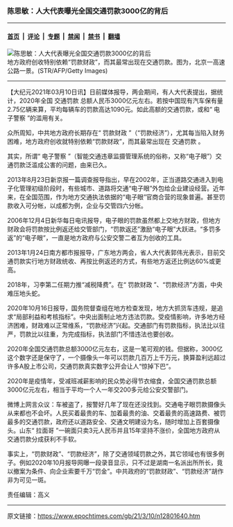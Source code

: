 ### 陈思敏：人大代表曝光全国交通罚款3000亿的背后

---

#### [首页](../../../..?n12801640) &nbsp;|&nbsp; [评论](../../../../../epoch-comment?n12801640) &nbsp;|&nbsp; [专题](../../../../../epoch-special?n12801640) &nbsp;|&nbsp; [禁闻](../../../../../epoch-news?n12801640) &nbsp;|&nbsp; [禁书](../../../../../books?n12801640) &nbsp;|&nbsp; [翻墙](https://github.com/gfw-breaker/nogfw/blob/master/README.md?n12801640)


<div><img alt="陈思敏：人大代表曝光全国交通罚款3000亿的背后" class="attachment-djy_600_400 size-djy_600_400 wp-post-image" src="https://i.epochtimes.com/assets/uploads/2021/03/1103102129062320.jpeg"/>
<div class="caption">
 地方政府创收特别依赖“罚款财政”，而其最常出现在交通罚款。图为，北京一高速公路一景。(STR/AFP/Getty Images)
</div></div><hr/><div class="post_content" id="artbody" itemprop="articleBody">
 <!-- article content begin -->
 <p>
  【大纪元2021年03月10日讯】日前媒体报导，两会期间，有人大代表提出，据统计，2020年全国
  <ok href="https://www.epochtimes.com/gb/tag/%E4%BA%A4%E9%80%9A%E7%BD%9A%E6%AC%BE.html">
   交通罚款
  </ok>
  总额人民币3000亿元左右。若按中国现有汽车保有量2.75亿辆来算，平均每辆车的罚款高达1090元。如此高额的交通罚款，或和“
  <ok href="https://www.epochtimes.com/gb/tag/%E7%94%B5%E5%AD%90%E8%AD%A6%E5%AF%9F.html">
   电子警察
  </ok>
  ”的滥用有关。
 </p>
 <p>
  众所周知，中共地方政府长期存在“
  <ok href="https://www.epochtimes.com/gb/tag/%E7%BD%9A%E6%AC%BE%E8%B4%A2%E6%94%BF.html">
   罚款财政
  </ok>
  ”（“罚款经济”），尤其每当陷入财务困难，地方政府创收就特别依赖“罚款财政”，而其最常出现在
  <ok href="https://www.epochtimes.com/gb/tag/%E4%BA%A4%E9%80%9A%E7%BD%9A%E6%AC%BE.html">
   交通罚款
  </ok>
  。
 </p>
 <p>
  其实，所谓“
  <ok href="https://www.epochtimes.com/gb/tag/%E7%94%B5%E5%AD%90%E8%AD%A6%E5%AF%9F.html">
   电子警察
  </ok>
  ”（智能交通违章监摄管理系统的俗称，又称“电子眼”）交通罚款泛滥成公害的问题，由来已久。
 </p>
 <p>
  2013年8月23日新京报一篇调查报导指出，早在2002年，正当道路交通进入到电子化管理初级阶段时，有些城市、道路将交通“电子眼”外包给企业建设经营。近年来，在全国范围，作为地方交通执法依据的“电子眼”官商合营的现象普遍。甚至罚款收入可分帐，以成都为例，企业与交管四六分帐。
 </p>
 <p>
  2006年12月4日新华每日电讯报导，电子眼的罚款虽然都上交地方财政，但地方财政会将罚款按比例返还给交管部门，“罚款返还”激励“电子眼”大跃进。“多罚多返”的“电子眼”，一直是地方政府与公安交警二者互为创收的工具。
 </p>
 <p>
  2013年1月24日南方都市报报导，广东地方两会，省人大代表郭伟光表示，目前交通罚款实行地方财政统收、再按比例返还的方式，有些地方返还比例达60%或更高。
 </p>
 <p>
  2018年，习李第二任期力推“减税降费”。在“
  <ok href="https://www.epochtimes.com/gb/tag/%E7%BD%9A%E6%AC%BE%E8%B4%A2%E6%94%BF.html">
   罚款财政
  </ok>
  ”、“罚款经济”方面，中央难压地头蛇。
 </p>
 <p>
  2020年10月16日报导，国务院督查组在地方检查发现，地方大抓货车违规，是追求“局部利益和考核指标”。中央出面制止地方违法罚款。受疫情影响，许多地方经济困难，财政难以正常维系，“罚款经济”兴起。交通部门有罚款指标，执法比以往严，罚款比以往重，为完成指标，执法部门不惜违法也要创收。
 </p>
 <p>
  2020年全国交通罚款总额3000亿元左右，这是一笔可观的钱。但据称，3000亿这个数字还是保守了，一个摄像头一年可以罚款几百万上千万元，换算盈利远超过许多A股上市公司，交通罚款真实数字公开会让人“惊掉下巴”。
 </p>
 <p>
  2020年是疫情年，受减班减薪影响的民众势必得节衣缩食，全国交通罚款总额3000亿元左右，相当于平均一个人一年交200多元给公安交警部门。
 </p>
 <p>
  微博上网言众议：车被盗了，报警好几年了现在还没找到。交通电子眼罚款摄像头从来都也不会坏。人民买着最贵的车、加着最贵的油、交着最贵的高速路费、被罚最多的交通罚款，政府还以道路安全、交通文明建设为名，随时增加上百套摄像头。山东“
  <ok href="https://www.epochtimes.com/gb/tag/%E6%8B%89%E9%9D%A2%E5%93%A5.html">
   拉面哥
  </ok>
  ”一碗面只卖3元人民币并且15年坚持不涨价，全国地方政府从交通罚款分成获利不手软。
 </p>
 <p>
  事实上，“罚款财政”、“罚款经济”，除了交通领域罚款之外，其它领域也有很多例子。例如2020年10月报导网曝一段录音显示，只不过是湖南一名派出所所长，竟以撤案为条件、向企业索要千万“罚金”。中共政府的“罚款财政”、“罚款经济”胡作非为可见一斑。
 </p>
 <p>
  责任编辑：高义
 </p>
 <!-- article content end -->
 <div id="below_article_ad">
 </div>
</div>


---

原文链接：https://www.epochtimes.com/gb/21/3/10/n12801640.htm